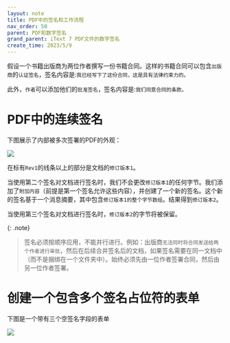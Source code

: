 ```yaml
---
layout: note
title: PDF中的签名和工作流程
nav_order: 50
parent: PDF和数字签名
grand_parent: iText 7 PDF文件的数字签名
create_time: 2023/5/9
---
```


假设一个书籍出版商为两位作者撰写一份书籍合同。这样的书籍合同可以包含`出版商`的`认证签名`，签名内容是:`我已经写下了这份合同，这是具有法律约束力的。`

此外，`作者`可以添加他们的`批准签名`，签名内容是:`我们同意合同的条款。`


# PDF中的连续签名

下图展示了内部被多次签署的PDF的外观：

![](https://cdn.jsdelivr.net/gh/luguosong/images@master/blog-img/20230509165650.png)

在标有`Rev1`的线条以上的部分是文档的`修订版本1`。

当使用第二个签名对文档进行签名时，我们不会更改`修订版本1`的任何字节。我们添加了`附加内容`（前提是第一个签名允许这些内容），并创建了一个新的签名。这个新的签名基于一个消息摘要，其中包含`修订版本1的整个字节数组`。结果得到`修订版本2`。

当使用第三个签名对文档进行签名时，`修订版本2`的字节将被保留。

{: .note}
> 签名必须按顺序应用，不能并行进行。例如：出版商`无法同时将合同发送给两个作者进行审批`，然后在后续合并签名后的文档，如果签名需要在同一文档中（而不是捆绑在一个文件夹中）。始终必须先由一位作者签署合同，然后由另一位作者签署。

# 创建一个包含多个签名占位符的表单

下图是一个带有三个空签名字段的表单

![](https://cdn.jsdelivr.net/gh/luguosong/images@master/blog-img/20230510091955.png)


